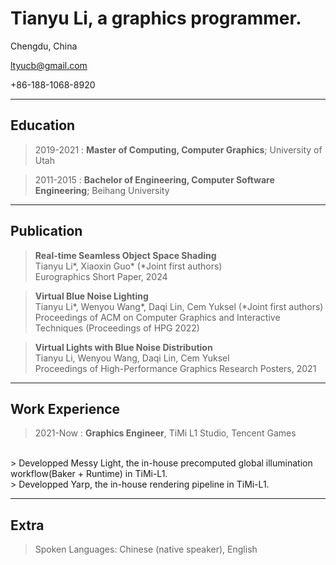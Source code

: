 Tianyu Li, a graphics programmer.
============
Chengdu, China

ltyucb@gmail.com

+86-188-1068-8920

------

## Education

> 2019-2021
:   **Master of Computing, Computer Graphics**; University of Utah

> 2011-2015
:   **Bachelor of Engineering, Computer Software Engineering**; Beihang University
------

## Publication
> **Real-time Seamless Object Space Shading** <br/>
> Tianyu Li\*, Xiaoxin Guo\* (\*Joint first authors) <br/>
> Eurographics Short Paper, 2024

> **Virtual Blue Noise Lighting**<br/>
> Tianyu Li\*, Wenyou Wang\*, Daqi Lin, Cem Yuksel (\*Joint first authors) <br/>
> Proceedings of ACM on Computer Graphics and Interactive Techniques (Proceedings of HPG 2022) <br/>

> **Virtual Lights with Blue Noise Distribution** <br/>
> Tianyu Li, Wenyou Wang, Daqi Lin, Cem Yuksel <br/>
> Proceedings of High-Performance Graphics Research Posters, 2021
------

## Work Experience
> 2021-Now
: **Graphics Engineer**, TiMi L1 Studio, Tencent Games
<br/>
> Developped Messy Light, the in-house precomputed global illumination workflow(Baker + Runtime) in TiMi-L1.
<br/>
> Developped Yarp, the in-house rendering pipeline in TiMi-L1.

------
## Extra

> Spoken Languages: Chinese (native speaker), English

<br/>
<br/>
<br/>
<br/>
<br/>
<br/>
<br/>
<br/>
